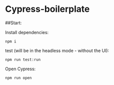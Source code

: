 # Cypress-boilerplate

##Start: 


Install dependencies: 

`npm i`

test (will be in the headless mode - without the UI): 

`npm run test:run`

Open Cypress: 

`npm run open`
